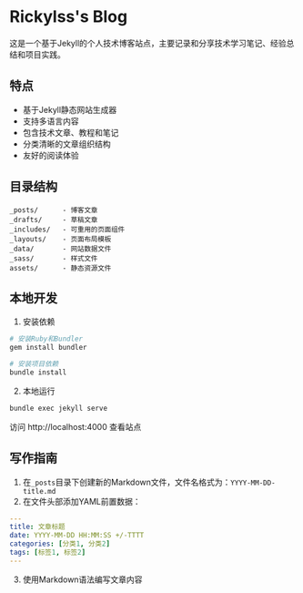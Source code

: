 # Rickylss's Blog

这是一个基于Jekyll的个人技术博客站点，主要记录和分享技术学习笔记、经验总结和项目实践。

## 特点

- 基于Jekyll静态网站生成器
- 支持多语言内容
- 包含技术文章、教程和笔记
- 分类清晰的文章组织结构
- 友好的阅读体验

## 目录结构

```
_posts/      - 博客文章
_drafts/     - 草稿文章
_includes/   - 可重用的页面组件
_layouts/    - 页面布局模板
_data/       - 网站数据文件
_sass/       - 样式文件
assets/      - 静态资源文件
```

## 本地开发

1. 安装依赖

```bash
# 安装Ruby和Bundler
gem install bundler

# 安装项目依赖
bundle install
```

2. 本地运行

```bash
bundle exec jekyll serve
```

访问 http://localhost:4000 查看站点

## 写作指南

1. 在`_posts`目录下创建新的Markdown文件，文件名格式为：`YYYY-MM-DD-title.md`
2. 在文件头部添加YAML前置数据：

```yaml
---
title: 文章标题
date: YYYY-MM-DD HH:MM:SS +/-TTTT
categories: [分类1, 分类2]
tags: [标签1, 标签2]
---
```

3. 使用Markdown语法编写文章内容
